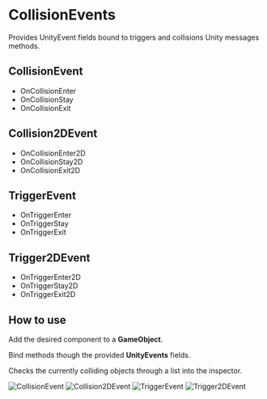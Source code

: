# CollisionEvents
Provides UnityEvent fields bound to triggers and collisions Unity messages methods.

## CollisionEvent
- OnCollisionEnter
- OnCollisionStay
- OnCollisionExit

## Collision2DEvent
- OnCollisionEnter2D
- OnCollisionStay2D
- OnCollisionExit2D

## TriggerEvent
- OnTriggerEnter
- OnTriggerStay
- OnTriggerExit

## Trigger2DEvent
- OnTriggerEnter2D
- OnTriggerStay2D
- OnTriggerExit2D

## How to use
Add the desired component to a **GameObject**.

Bind methods though the provided **UnityEvents** fields.

Checks the currently colliding objects through a list into the inspector.

![CollisionEvent](https://kevincastejon.github.io/Unity-CollisionEvents/Assets/KevinCastejon/CollisionEvents/Documentation/collisionevent.png)
![Collision2DEvent](https://kevincastejon.github.io/Unity-CollisionEvents/Assets/KevinCastejon/CollisionEvents/Documentation/collision2Devent.png)
![TriggerEvent](https://kevincastejon.github.io/Unity-CollisionEvents/Assets/KevinCastejon/CollisionEvents/Documentation/triggerevent.png)
![Trigger2DEvent](https://kevincastejon.github.io/Unity-CollisionEvents/Assets/KevinCastejon/CollisionEvents/Documentation/trigger2Devent.png)
